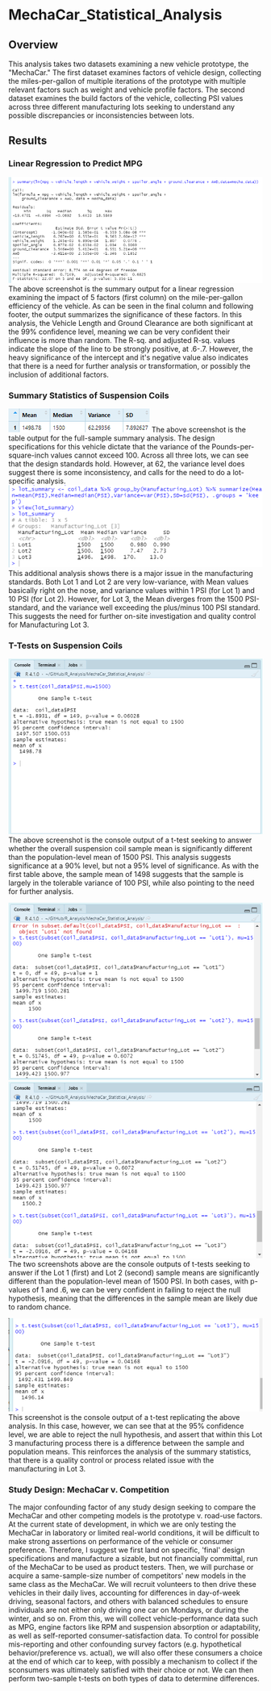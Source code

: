 # MechaCar_Statistical_Analysis
## Overview
This analysis takes two datasets examining a new vehicle prototype, the "MechaCar." The first dataset examines factors of vehicle design, collecting the miles-per-gallon of multiple iterations of the prototype with multiple relevant factors such as weight and vehicle profile factors. The second dataset examines the build factors of the vehicle, collecting PSI values across three different manufacturing lots seeking to understand any possible discrepancies or inconsistencies between lots. 

## Results
### Linear Regression to Predict MPG
![Image of Linear Regression Summary](https://github.com/BKroos/MechaCar_Statistical_Analysis/blob/main/screenshots/Deliverable1.png)
The above screenshot is the summary output for a linear regression examining the impact of 5 factors (first column) on the mile-per-gallon efficiency of the vehicle. As can be seen in the final column and following footer, the output summarizes the significance of these factors. In this analysis, the Vehicle Length and Ground Clearance are both significant at the 99% confidence level, meaning we can be very confident their influence is more than random. The R-sq. and adjusted R-sq. values indicate the slope of the line to be strongly positive, at .6-.7. However, the heavy significance of the intercept and it's negative value also indicates that there is a need for further analysis or transformation, or possibly the inclusion of additional factors. 


### Summary Statistics of Suspension Coils
![Image of Total Summary Table](https://github.com/BKroos/MechaCar_Statistical_Analysis/blob/main/screenshots/Deliverable2a.png)
The above screenshot is the table output for the full-sample summary analysis. The design specifications for this vehicle dictate that the variance of the Pounds-per-square-inch values cannot exceed 100. Across all three lots, we can see that the design standards hold. However, at 62, the variance level does suggest there is some inconsistency, and calls for the need to do a lot-specific analysis.
![Image of Lot Summary Table](https://github.com/BKroos/MechaCar_Statistical_Analysis/blob/main/screenshots/Deliverable2b.png)
This additional analysis shows there is a major issue in the manufacturing standards. Both Lot 1 and Lot 2 are very low-variance, with Mean values basically right on the nose, and variance values within 1 PSI (for Lot 1) and 10 PSI (for Lot 2). However, for Lot 3, the Mean diverges from the 1500 PSI-standard, and the variance well exceeding the plus/minus 100 PSI standard. This suggests the need for further on-site investigation and quality control for Manufacturing Lot 3. 

### T-Tests on Suspension Coils
![Image of T-Test Output Table](https://github.com/BKroos/MechaCar_Statistical_Analysis/blob/main/screenshots/Deliverable3.0.png)
The above screenshot is the console output of a t-test seeking to answer whether the overall suspension coil sample mean is significantly different than the population-level mean of 1500 PSI. This analysis suggests significance at a 90% level, but not a 95% level of significance. As with the first table above, the sample mean of 1498 suggests that the sample is largely in the tolerable variance of 100 PSI, while also pointing to the need for further analysis. 

![Image of Lot 1 Subset Output Table](https://github.com/BKroos/MechaCar_Statistical_Analysis/blob/main/screenshots/Deliverable3.1.png)
![Image of Lot 2 Subset Output Table](https://github.com/BKroos/MechaCar_Statistical_Analysis/blob/main/screenshots/Deliverable3.3.png)
The two screenshots above are the console outputs of t-tests seeking to answer if the Lot 1 (first) and Lot 2 (second) sample means are significantly different than the population-level mean of 1500 PSI. In both cases, with p-values of 1 and .6, we can be very confident in failing to reject the null hypothesis, meaning that the differences in the sample mean are likely due to random chance. 

![Image of Lot 3 Subset Output Table](https://github.com/BKroos/MechaCar_Statistical_Analysis/blob/main/screenshots/Deliverable3.2.png)
This screenshot is the console output of a t-test replicating the above analysis. In this case, however, we can see that at the 95% confidence level, we are able to reject the null hypothesis, and assert that within this Lot 3 manufacturing process there is a difference between the sample and population means. This reinforces the analysis of the summary statistics, that there is a quality control or process related issue with the manufacturing in Lot 3.

### Study Design: MechaCar v. Competition
The major confounding factor of any study design seeking to compare the MechaCar and other competing models is the prototype v. road-use factors. At the current state of development, in which we are only testing the MechaCar in laboratory or limited real-world conditions, it will be difficult to make strong assertions on performance of the vehicle or consumer preference. Therefore, I suggest we first land on specific, 'final' design specifications and manufacture a sizable, but not financially committal, run of the MechaCar to be used as product testers. Then, we will purchase or acquire a same-sample-size number of competitors' new models in the same class as the MechaCar. We will recruit volunteers to then drive these vehicles in their daily lives, accounting for differences in day-of-week driving, seasonal factors, and others with balanced schedules to ensure individuals are not either only driving one car on Mondays, or during the winter, and so on. From this, we will collect vehicle-performance data such as MPG, engine factors like RPM and suspension absorption or adaptability, as well as self-reported consumer-satisfaction data. To control for possible mis-reporting and other confounding survey factors (e.g. hypothetical behavior/preference vs. actual), we will also offer these consumers a choice at the end of which car to keep, with possibly a mechanism to collect if the sconsumers was ultimately satisfied with their choice or not. We can then perform two-sample t-tests on both types of data to determine differences.
